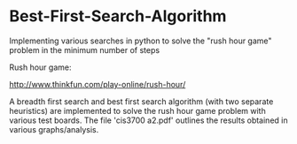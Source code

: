 # Best-First-Search-Algorithm
Implementing various searches in python to solve the "rush hour game" problem in the minimum number of steps

Rush hour game:

http://www.thinkfun.com/play-online/rush-hour/

A breadth first search and best first search algorithm (with two separate heuristics) are implemented to solve the rush hour game problem with various test boards. The file 'cis3700 a2.pdf' outlines the results obtained in various graphs/analysis. 
